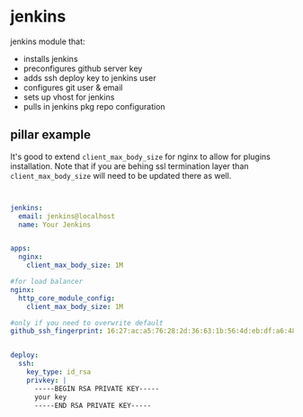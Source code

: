 jenkins
=======

jenkins module that:
 - installs jenkins
 - preconfigures github server key
 - adds ssh deploy key to jenkins user
 - configures git user & email
 - sets up vhost for jenkins
 - pulls in jenkins pkg repo configuration


pillar example
--------------
It's good to extend `client_max_body_size` for nginx to allow for plugins installation. Note that if you are behing ssl termination layer than `client_max_body_size` will need to be updated there as well.


```yaml


jenkins:
  email: jenkins@localhost
  name: Your Jenkins


apps:
  nginx:
    client_max_body_size: 1M

#for load balancer
nginx:
  http_core_module_config:
    client_max_body_size: 1M

#only if you need to overwrite default
github_ssh_fingerprint: 16:27:ac:a5:76:28:2d:36:63:1b:56:4d:eb:df:a6:48


deploy:
  ssh:
    key_type: id_rsa
    privkey: |
      -----BEGIN RSA PRIVATE KEY-----
      your key
      -----END RSA PRIVATE KEY-----


```

